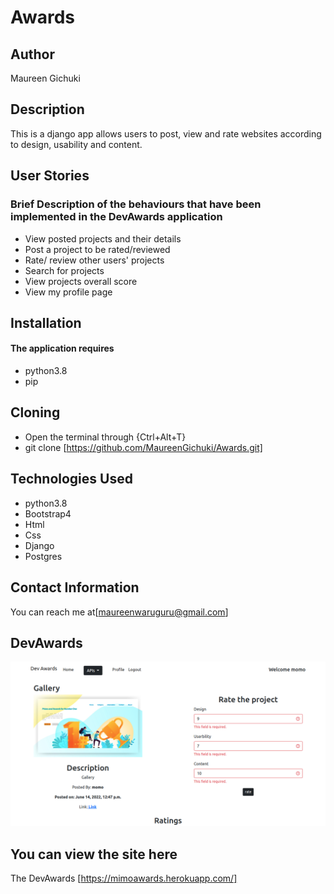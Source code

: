# Awards

## Author
Maureen Gichuki

## Description
This is a django app allows users to post, view and rate websites according to design, usability and content.
## User Stories

### Brief Description of the behaviours that have been implemented in the DevAwards application 

* View posted projects and their details
* Post a project to be rated/reviewed
* Rate/ review other users' projects
* Search for projects 
* View projects overall score
* View my profile page


## Installation
#### The application requires
* python3.8
* pip

## Cloning
* Open the terminal through {Ctrl+Alt+T}
* git clone [https://github.com/MaureenGichuki/Awards.git]

## Technologies Used
* python3.8
* Bootstrap4
* Html
* Css
* Django
* Postgres

## Contact Information
You can reach me at[maureenwaruguru@gmail.com]

## DevAwards
![ DevAwards](dev.png)


## You can view the site here
The DevAwards [https://mimoawards.herokuapp.com/]
